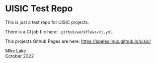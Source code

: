 # UISIC Test Repo

This is just a test repo for UISIC projects.

There is a CI job file here: `.github/workflows/ci.yml`.

This projects Github Pages are here: <https://speleolinux.github.io/uisic/>

Mike Lake    
October 2022

